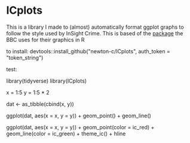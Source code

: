 # ICplots

This is a library I made to (almost) automatically format ggplot graphs to follow the style used by InSight Crime. This is based of the [package](https://github.com/bbc/bbplot) the BBC uses for their graphics in R

to install:
devtools::install_github("newton-c/ICplots", auth_token = "token_string")


test:

library(tidyverse)
library(ICplots)

x = 1:5
y = 1:5 * 2

dat <- as_tibble(cbind(x, y))

ggplot(dat, aes(x = x, y = y)) +
  geom_point() +
  geom_line()
  
ggplot(dat, aes(x = x, y = y)) +
  geom_point(color = ic_red) +
  geom_line(color = ic_green) +
  theme_ic() +
  hline
  
  
